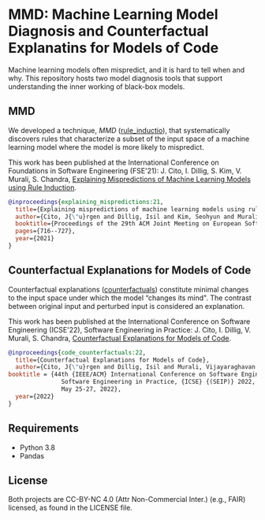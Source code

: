 # MMD: Machine Learning Model Diagnosis and Counterfactual Explanatins for Models of Code

Machine learning models often mispredict, and it is hard to tell when and why. 
This repository hosts two model diagnosis tools that support understanding the inner working of black-box models.

## MMD

We developed a technique, *MMD* ([rule_inductio](/rule_induction)), that systematically discovers rules that characterize a subset of the input space of a machine learning model where the model is more likely to mispredict.

This work has been published at the International Conference on Foundations in Software Engineering (FSE'21): J. Cito, I. Dillig, S. Kim, V. Murali, S. Chandra, [Explaining Mispredictions of Machine Learning Models using Rule Induction](https://github.com/facebookresearch/mmd/blob/main/paper/FSE21-ML-Misprediction-Preprint.pdf).

```bibtex
@inproceedings{explaining_mispredictions:21,
  title={Explaining mispredictions of machine learning models using rule induction},
  author={Cito, J{\"u}rgen and Dillig, Isil and Kim, Seohyun and Murali, Vijayaraghavan and Chandra, Satish},
  booktitle={Proceedings of the 29th ACM Joint Meeting on European Software Engineering Conference and Symposium on the Foundations of Software Engineering},
  pages={716--727},
  year={2021}
}
```

## Counterfactual Explanations for Models of Code

Counterfactual explanations ([counterfactuals](/counterfactuals)) constitute minimal changes to the input space under which the model
“changes its mind". The contrast between original input and perturbed input is considered an explanation.

This work has been published at the International Conference on Software Engineering (ICSE'22), Software Engineering in Practice: J. Cito, I. Dillig, V. Murali, S. Chandra, [Counterfactual Explanations for Models of Code](https://arxiv.org/pdf/2111.05711.pdf).

```bibtex
@inproceedings{code_counterfactuals:22,
  title={Counterfactual Explanations for Models of Code},
  author={Cito, J{\"u}rgen and Dillig, Isil and Murali, Vijayaraghavan and Chandra, Satish},
booktitle = {44th {IEEE/ACM} International Conference on Software Engineering:
               Software Engineering in Practice, {ICSE} {(SEIP)} 2022, Madrid, Spain,
               May 25-27, 2022},
  year={2022}
}
```



## Requirements

* Python 3.8
* Pandas

## License

Both projects are CC-BY-NC 4.0 (Attr Non-Commercial Inter.) (e.g., FAIR) licensed, as found in the LICENSE file.
